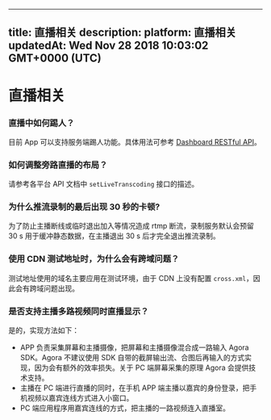 
---
title: 直播相关
description: 
platform: 直播相关
updatedAt: Wed Nov 28 2018 10:03:02 GMT+0000 (UTC)
---
# 直播相关
### 直播中如何踢人？
目前 App 可以支持服务端踢人功能。具体用法可参考 [Dashboard RESTful API](../../cn/API%20Reference/dashboard_restful_live.md)。

### 如何调整旁路直播的布局？
请参考各平台 API 文档中 `setLiveTranscoding` 接口的描述。

### 为什么推流录制的最后出现 30 秒的卡顿?
为了防止主播断线或临时退出加入等情况造成 rtmp 断流，录制服务默认会预留 30 s 用于缓冲静态数据，在主播退出 30 s 后才完全退出推流录制。

### 使用 CDN 测试地址时，为什么会有跨域问题？
测试地址使用的域名主要应用在测试环境，由于 CDN 上没有配置 `cross.xml`，因此会有跨域问题出现。

### 是否支持主播多路视频同时直播显示？
是的，实现方法如下：

* APP 负责采集屏幕和主播摄像，把屏幕和主播摄像混合成一路输入 Agora SDK。Agora 不建议使用 SDK 自带的截屏输出流、合图后再输入的方式实现，因为会有额外的效率损失。关于 PC 端屏幕采集的原理 Agora 会提供技术支持。
* 主播在 PC 端进行直播的同时，在手机 APP 端主播以嘉宾的身份登录，把手机视频以嘉宾连线方式进入小窗口。
* PC 端应用程序用嘉宾连线的方式，把主播的一路视频连入直播室。

